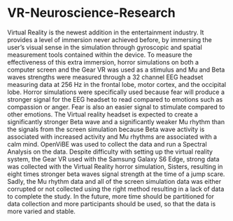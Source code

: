 # VR-Neuroscience-Research

Virtual Reality is the newest addition in the entertainment industry. It provides a level of
immersion never achieved before, by immersing the user’s visual sense in the simulation through
gyroscopic and spatial measurement tools contained within the device. To measure the
effectiveness of this extra immersion, horror simulations on both a computer screen and the Gear
VR was used as a stimulus and Mu and Beta waves strengths were measured through a 32
channel EEG headset measuring data at 256 Hz in the frontal lobe, motor cortex, and the
occipital lobe. Horror simulations were specifically used because fear will produce a stronger
signal for the EEG headset to read compared to emotions such as compassion or anger. Fear is
also an easier signal to stimulate compared to other emotions. The Virtual reality headset is
expected to create a significantly stronger Beta wave and a significantly weaker Mu rhythm than
the signals from the screen simulation because Beta wave activity is associated with increased
activity and Mu rhythms are associated with a calm mind. OpenViBE was used to collect the
data and run a Spectral Analysis on the data. Despite difficulty with setting up the virtual reality
system, the Gear VR used with the Samsung Galaxy S6 Edge, strong data was collected with the
Virtual Reality horror simulation, Sisters, resulting in eight times stronger beta waves signal
strength at the time of a jump scare. Sadly, the Mu rhythm data and all of the screen simulation
data was either corrupted or not collected using the right method resulting in a lack of data to
complete the study. In the future, more time should be partitioned for data collection and more
participants should be used, so that the data is more varied and stable.
